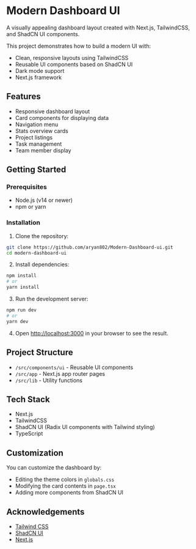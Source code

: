 # Modern Dashboard UI

A visually appealing dashboard layout created with Next.js, TailwindCSS, and ShadCN UI components.

This project demonstrates how to build a modern UI with:
- Clean, responsive layouts using TailwindCSS
- Reusable UI components based on ShadCN UI
- Dark mode support
- Next.js framework

## Features

- Responsive dashboard layout
- Card components for displaying data
- Navigation menu
- Stats overview cards
- Project listings
- Task management
- Team member display

## Getting Started

### Prerequisites

- Node.js (v14 or newer)
- npm or yarn

### Installation

1. Clone the repository:
```bash
git clone https://github.com/aryan802/Modern-Dashboard-ui.git
cd modern-dashboard-ui
```

2. Install dependencies:
```bash
npm install
# or
yarn install
```

3. Run the development server:
```bash
npm run dev
# or
yarn dev
```

4. Open [http://localhost:3000](http://localhost:3000) in your browser to see the result.

## Project Structure

- `/src/components/ui` - Reusable UI components
- `/src/app` - Next.js app router pages
- `/src/lib` - Utility functions

## Tech Stack

- Next.js
- TailwindCSS
- ShadCN UI (Radix UI components with Tailwind styling)
- TypeScript

## Customization

You can customize the dashboard by:
- Editing the theme colors in `globals.css`
- Modifying the card contents in `page.tsx`
- Adding more components from ShadCN UI

## Acknowledgements

- [Tailwind CSS](https://tailwindcss.com/)
- [ShadCN UI](https://ui.shadcn.com/)
- [Next.js](https://nextjs.org/) 
